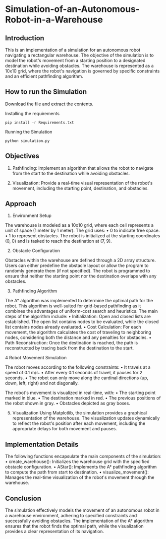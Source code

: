 # Simulation-of-an-Autonomous-Robot-in-a-Warehouse

## Introduction

This is an implementation of a simulation for an autonomous robot navigating a rectangular warehouse. The objective of the simulation is to model the robot's movement from a starting position to a designated destination while avoiding obstacles. The warehouse is represented as a 10x10 grid, where the robot's navigation is governed by specific constraints and an efficient pathfinding algorithm.


## How to run the Simulation

Download the file and extract the contents.

Installing the requirements

    pip install -r Requirements.txt

Running the Simulation

    python simulation.py

## Objectives

1.	Pathfinding: Implement an algorithm that allows the robot to navigate from the start to the destination while avoiding obstacles.

2.	Visualization: Provide a real-time visual representation of the robot's movement, including the starting point, destination, and obstacles.

## Approach

1. Environment Setup

The warehouse is modeled as a 10x10 grid, where each cell represents a unit of space (1 meter by 1 meter). The grid uses:
•	0 to indicate free space.
•	1 to represent obstacles.
The robot is initialized at the starting coordinates (0, 0) and is tasked to reach the destination at (7, 9).

2. Obstacle Configuration

Obstacles within the warehouse are defined through a 2D array structure. Users can either predefine the obstacle layout or allow the program to randomly generate them (if not specified). The robot is programmed to ensure that neither the starting point nor the destination overlaps with any obstacles.

3. Pathfinding Algorithm

The A* algorithm was implemented to determine the optimal path for the robot. This algorithm is well-suited for grid-based pathfinding as it combines the advantages of uniform-cost search and heuristics. The main steps of the algorithm include:
•	Initialization: Open and closed lists are established. The open list contains nodes to be evaluated, while the closed list contains nodes already evaluated.
•	Cost Calculation: For each movement, the algorithm calculates the cost of traveling to neighboring nodes, considering both the distance and any penalties for obstacles.
•	Path Reconstruction: Once the destination is reached, the path is reconstructed by tracing back from the destination to the start.

4 Robot Movement Simulation

The robot moves according to the following constraints:
•	It travels at a speed of 0.1 m/s.
•	After every 0.1 seconds of travel, it pauses for 2 seconds.
•	The robot can only move along the cardinal directions (up, down, left, right) and not diagonally.

The robot's movement is visualized in real-time, with:
•	The starting point marked in blue.
•	The destination marked in red.
•	The previous positions of the robot shown in gray.
•	Obstacles depicted as gray boxes.

5. Visualization
Using Matplotlib, the simulation provides a graphical representation of the warehouse. The visualization updates dynamically to reflect the robot's position after each movement, including the appropriate delays for both movement and pauses.


## Implementation Details

The following functions encapsulate the main components of the simulation:
•	create_warehouse(): Initializes the warehouse grid with the specified obstacle configuration.
•	AStar(): Implements the A* pathfinding algorithm to compute the path from start to destination.
•	visualize_movement(): Manages the real-time visualization of the robot's movement through the warehouse.

## Conclusion
The simulation effectively models the movement of an autonomous robot in a warehouse environment, adhering to specified constraints and successfully avoiding obstacles. The implementation of the A* algorithm ensures that the robot finds the optimal path, while the visualization provides a clear representation of its navigation.
